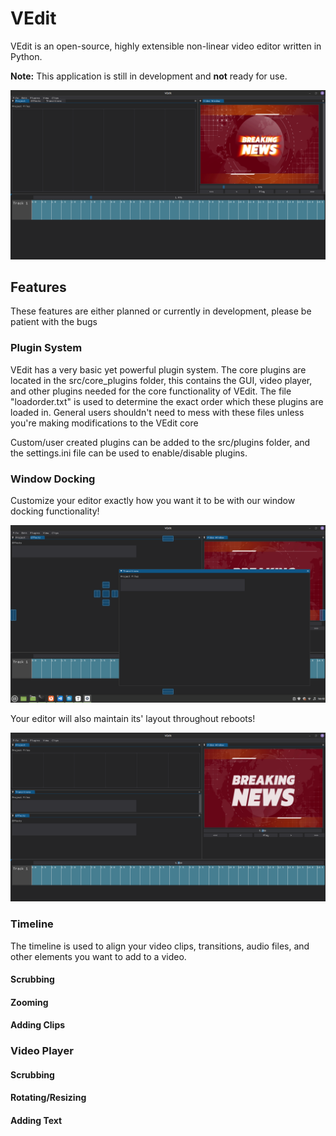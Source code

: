 # VEdit
VEdit is an open-source, highly extensible non-linear video editor written in Python.



**Note:** This application is still in development and **not** ready for use.

![](imgs/main.png)

## Features

These features are either planned or currently in development, please be patient with the bugs

### Plugin System

VEdit has a very basic yet powerful plugin system. The core plugins are located in the src/core_plugins folder, this contains the GUI, video player, and other plugins needed for the core functionality of VEdit. The file "loadorder.txt" is used to determine the exact order which these plugins are loaded in. General users shouldn't need to mess with these files unless you're making modifications to the VEdit core

Custom/user created plugins can be added to the src/plugins folder, and the settings.ini file can be used to enable/disable plugins.   

### Window Docking

Customize your editor exactly how you want it to be with our window docking functionality!

![](imgs/dockable.png)

Your editor will also maintain its' layout throughout reboots!

![customizable](imgs/customizable.png)

### Timeline

The timeline is used to align your video clips, transitions, audio files, and other elements you want to add to a video.

#### Scrubbing

#### Zooming

#### Adding Clips

### Video Player

#### Scrubbing

#### Rotating/Resizing

#### Adding Text

